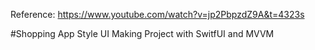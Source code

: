 Reference: https://www.youtube.com/watch?v=jp2PbpzdZ9A&t=4323s

#Shopping App Style UI Making Project with SwitfUI and MVVM 


